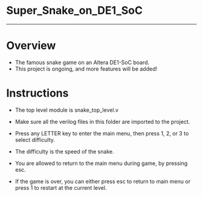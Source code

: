 # Super_Snake_on_DE1_SoC
--------------------------------------------------------------
# Overview
- The famous snake game on an Altera DE1-SoC board.
- This project is ongoing, and more features will be added!

# Instructions
- The top level module is snake_top_level.v
- Make sure all the verilog files in this folder are imported to the project.


- Press any LETTER key to enter the main menu, 
then press 1, 2, or 3 to select difficulty.
- The difficulty is the speed of the snake.

- You are allowed to return to the main menu during game, by pressing esc.

- If the game is over, you can either press esc to return to main menu or
press 1 to restart at the current level.
